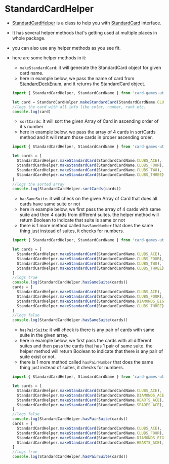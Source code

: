 # StandardCardHelper

- [StandardCardHelper](src/helpers/StandardCardHelper.ts) is a class to help you with [StandardCard](src/interfaces/StandardCard.ts) interface.
- It has several helper methods that's getting used at multiple places in whole package.
- you can also use any helper methods as you see fit.
- here are some helper methods in it:

  - `makeStandardCard`: it will generate the StandardCard object for given card name.
  - here in example below, we pass the name of card from [StandardDeckEnum](src/constants/StandardDeckEnum.ts), and it returns the StandardCard object.

  ```javascript
  import { StandardCardHelper, StandardCardName } from 'card-games-utils'

  let card = StandardCardHelper.makeStandardCard(StandardCardName.CLUBS_ACE)
  //logs the card with all info like color, number, rank etc.
  console.log(card)
  ```

  - `sortCards`: it will sort the given Array of Card in ascending order of it's number
  - here in example below, we pass the array of 4 cards in sortCards method and it will return those cards in proper ascending order.

  ```javascript
  import { StandardCardHelper, StandardCardName } from 'card-games-utils'

  let cards = [
    StandardCardHelper.makeStandardCard(StandardCardName.CLUBS_ACE),
    StandardCardHelper.makeStandardCard(StandardCardName.CLUBS_FOUR),
    StandardCardHelper.makeStandardCard(StandardCardName.CLUBS_TWO),
    StandardCardHelper.makeStandardCard(StandardCardName.CLUBS_THREE),
  ]
  //logs the sorted array
  console.log(StandardCardHelper.sortCards(cards))
  ```

  - `hasSameSuite`: it will check on the given Array of Card that does all cards have same suite or not
  - here in example below, we first pass the array of 4 cards with same suite and then 4 cards from different suites. the helper method will return Boolean to indicate that suite is same or not
  - there is 1 more method called `hasSameNumber` that does the same thing just instead of suites, it checks for numbers.

  ```javascript
  import { StandardCardHelper, StandardCardName } from 'card-games-utils'

  let cards = [
    StandardCardHelper.makeStandardCard(StandardCardName.CLUBS_ACE),
    StandardCardHelper.makeStandardCard(StandardCardName.CLUBS_FOUR),
    StandardCardHelper.makeStandardCard(StandardCardName.CLUBS_TWO),
    StandardCardHelper.makeStandardCard(StandardCardName.CLUBS_THREE),
  ]
  //logs true
  console.log(StandardCardHelper.hasSameSuite(cards))
  cards = [
    StandardCardHelper.makeStandardCard(StandardCardName.CLUBS_ACE),
    StandardCardHelper.makeStandardCard(StandardCardName.CLUBS_FOUR),
    StandardCardHelper.makeStandardCard(StandardCardName.DIAMONDS_EIGHT),
    StandardCardHelper.makeStandardCard(StandardCardName.CLUBS_THREE),
  ]
  //logs false
  console.log(StandardCardHelper.hasSameSuite(cards))
  ```

  - `hasPairSuite`: it will check is there is any pair of cards with same suite in the given array.
  - here in example below, we first pass the cards with all different suites and then pass the cards that has 1 pair of same suite. the helper method will return Boolean to indicate that there is any pair of suite exist or not.
  - there is 1 more method called `hasPairNumber` that does the same thing just instead of suites, it checks for numbers.

  ```javascript
  import { StandardCardHelper, StandardCardName } from 'card-games-utils'

  let cards = [
    StandardCardHelper.makeStandardCard(StandardCardName.CLUBS_ACE),
    StandardCardHelper.makeStandardCard(StandardCardName.DIAMONDS_ACE),
    StandardCardHelper.makeStandardCard(StandardCardName.HEARTS_ACE),
    StandardCardHelper.makeStandardCard(StandardCardName.SPADES_ACE),
  ]
  //logs false
  console.log(StandardCardHelper.hasPairSuite(cards))
  cards = [
    StandardCardHelper.makeStandardCard(StandardCardName.CLUBS_ACE),
    StandardCardHelper.makeStandardCard(StandardCardName.CLUBS_FOUR),
    StandardCardHelper.makeStandardCard(StandardCardName.DIAMONDS_EIGHT),
    StandardCardHelper.makeStandardCard(StandardCardName.HEARTS_ACE),
  ]
  //logs true
  console.log(StandardCardHelper.hasPairSuite(cards))
  ```
